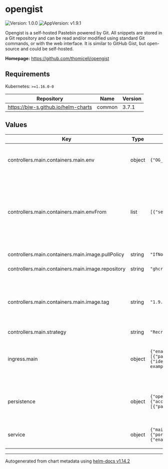 # opengist

![Version: 1.0.0](https://img.shields.io/badge/Version-1.0.0-informational?style=flat-square) ![AppVersion: v1.9.1](https://img.shields.io/badge/AppVersion-v1.9.1-informational?style=flat-square)

Opengist is a self-hosted Pastebin powered by Git. All snippets are stored in a Git repository and can be read and/or modified using standard Git commands, or with the web interface. It is similar to GitHub Gist, but open-source and could be self-hosted.

**Homepage:** <https://github.com/thomiceli/opengist>

## Requirements

Kubernetes: `>=1.16.0-0`

| Repository | Name | Version |
|------------|------|---------|
| https://bjw-s.github.io/helm-charts | common | 3.7.1 |

## Values

| Key | Type | Default | Description |
|-----|------|---------|-------------|
| controllers.main.containers.main.env | object | `{"OG_SSH_GIT_ENABLED":"true"}` | environment variables. See [image docs](https://opengist.io/docs/configuration/configure.html) for more details. |
| controllers.main.containers.main.envFrom | list | `[{"secretRef":{"name":"opengist-secrets","optional":true}}]` | environment variables from secrets. For example, it can contains OG_DB_URI for your database connection string. |
| controllers.main.containers.main.image.pullPolicy | string | `"IfNotPresent"` | image pull policy |
| controllers.main.containers.main.image.repository | string | `"ghcr.io/thomiceli/opengist"` | image repository |
| controllers.main.containers.main.image.tag | string | `"1.9.1"` | image tag this example is not automatically updated, so be sure to use the latest image |
| controllers.main.strategy | string | `"Recreate"` |  |
| ingress.main | object | `{"enabled":false,"hosts":[{"host":"chart-example.local","paths":[{"path":"/","pathType":"Prefix","service":{"identifier":"main","port":"http"}}]}],"tls":[{"hosts":["chart-example.local"],"secretName":"tls-chart-example-local"}]}` | Enable and configure ingress settings for the chart under this key. |
| persistence | object | `{"opengist":{"accessMode":"ReadWriteOnce","enabled":true,"existingClaim":"","globalMounts":[{"path":"/opengist"}],"size":"10Gi","storageClass":"","type":"persistentVolumeClaim"}}` | Configure persistence settings for the chart under this key. |
| service | object | `{"main":{"controller":"main","ports":{"http":{"port":80,"protocol":"TCP","targetPort":6157},"ssh":{"enabled":true,"port":22,"targetPort":2222}}}}` | Configures service settings for the chart. |

----------------------------------------------
Autogenerated from chart metadata using [helm-docs v1.14.2](https://github.com/norwoodj/helm-docs/releases/v1.14.2)
